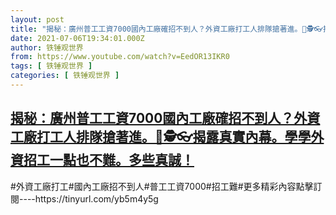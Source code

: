 ```yaml
---
layout: post
title: "揭秘：廣州普工工資7000國內工廠確招不到人？外資工廠打工人排隊搶著進。🤖🕵👓揭露真實內幕。學學外資招工一點也不難。多些真誠！"
date: 2021-07-06T19:34:01.000Z
author: 铁锤观世界
from: https://www.youtube.com/watch?v=EedOR13IKR0
tags: [ 铁锤观世界 ]
categories: [ 铁锤观世界 ]
---
```

<!--1625600041000-->
[揭秘：廣州普工工資7000國內工廠確招不到人？外資工廠打工人排隊搶著進。🤖🕵👓揭露真實內幕。學學外資招工一點也不難。多些真誠！](https://www.youtube.com/watch?v=EedOR13IKR0)
------

<div>
#外資工廠打工#國內工廠招不到人#普工工資7000#招工難#更多精彩內容點擊訂閱----https://tinyurl.com/yb5m4y5g
</div>
